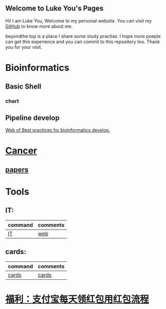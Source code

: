 ## Welcome to Luke You's Pages

Hi! I am Luke You, Welcome to my personal website. You can visit my [GitHub](https://github.com/xigyou) to know more about me.

beyondthe.top is a place I share some study practise. I hope more poeple can get this experience and you can commit to this repository too. Thank you for your visit.


# Bioinformatics
## Basic Shell
### chart

## Pipeline develop
[Web of Best practices for bioinformatics develop.](https://beyondthe.top/bioinfo-dev/)


# [Cancer](https://beyondthe.top/Cancer)
## [papers](https://beyondthe.top/papers)

# Tools
## IT:

| command | comments |
| :- | :- | 
| [IT](https://beyondthe.top/IT) | [web](https://beyondthe.top/web) |

## cards:

| command | comments |
| :- | :- | 
| [cards](https://beyondthe.top/cards) | [cards](https://beyondthe.top/cards) |


# [福利：支付宝每天领红包用红包流程](https://beyondthe.top/red/)

